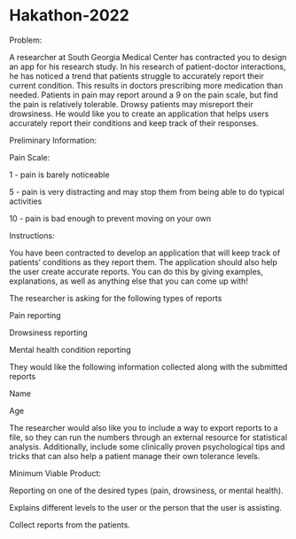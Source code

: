 # Hakathon-2022

Problem:

A researcher at South Georgia Medical Center has contracted you to design an app for his research study. In his research of patient-doctor interactions, he has noticed a trend that patients struggle to accurately report their current condition. This results in doctors prescribing more medication than needed. Patients in pain may report around a 9 on the pain scale, but find the pain is relatively tolerable. Drowsy patients may misreport their drowsiness. He would like you to create an application that helps users accurately report their conditions and keep track of their responses.

Preliminary Information:

Pain Scale:

1 - pain is barely noticeable

5 - pain is very distracting and may stop them from being able to do typical activities

10 - pain is bad enough to prevent moving on your own

Instructions:

You have been contracted to develop an application that will keep track of patients’ conditions as they report them. The application should also help the user create accurate reports. You can do this by giving examples, explanations, as well as anything else that you can come up with!

The researcher is asking for the following types of reports

Pain reporting

Drowsiness reporting

Mental health condition reporting

They would like the following information collected along with the submitted reports

Name

Age

The researcher would also like you to include a way to export reports to a file, so they can run the numbers through an external resource for statistical analysis. Additionally, include some clinically proven psychological tips and tricks that can also help a patient manage their own tolerance levels.

Minimum Viable Product:

Reporting on one of the desired types (pain, drowsiness, or mental health).

Explains different levels to the user or the person that the user is assisting.

Collect reports from the patients.
